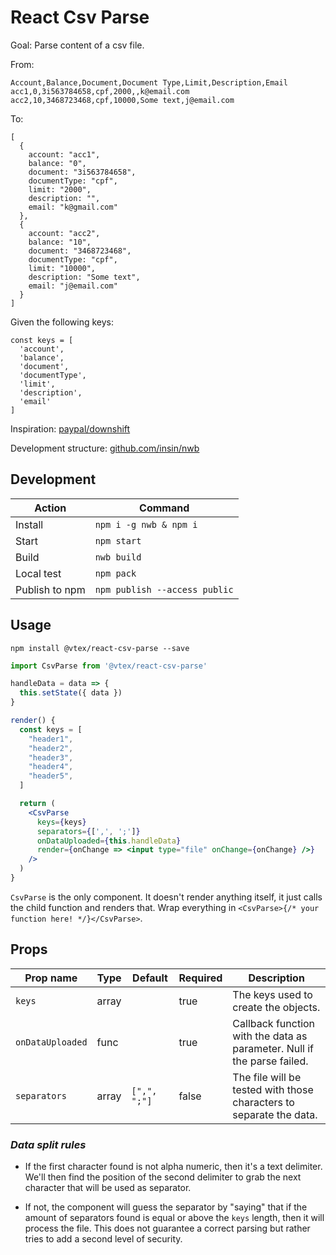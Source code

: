 # React Csv Parse

Goal: Parse content of a csv file.

From:

```
Account,Balance,Document,Document Type,Limit,Description,Email
acc1,0,3i563784658,cpf,2000,,k@email.com
acc2,10,3468723468,cpf,10000,Some text,j@email.com
```

To:

```
[
  {
    account: "acc1",
    balance: "0",
    document: "3i563784658",
    documentType: "cpf",
    limit: "2000",
    description: "",
    email: "k@gmail.com"
  },
  {
    account: "acc2",
    balance: "10",
    document: "3468723468",
    documentType: "cpf",
    limit: "10000",
    description: "Some text",
    email: "j@email.com"
  }
]
```

Given the following keys:

```
const keys = [
  'account',
  'balance',
  'document',
  'documentType',
  'limit',
  'description',
  'email'
]
```

Inspiration: [paypal/downshift](https://github.com/paypal/downshift)

Development structure: [github.com/insin/nwb](https://github.com/insin/nwb)

## Development

| Action         | Command                       |
| -------------- | ----------------------------- |
| Install        | `npm i -g nwb & npm i`        |
| Start          | `npm start`                   |
| Build          | `nwb build`                   |
| Local test     | `npm pack`                    |
| Publish to npm | `npm publish --access public` |

## Usage

```
npm install @vtex/react-csv-parse --save
```

```js
import CsvParse from '@vtex/react-csv-parse'
```

```jsx
handleData = data => {
  this.setState({ data })
}
```

```jsx
render() {
  const keys = [
    "header1",
    "header2",
    "header3",
    "header4",
    "header5",
  ]

  return (
    <CsvParse
      keys={keys}
      separators={[',', ';']}
      onDataUploaded={this.handleData}
      render={onChange => <input type="file" onChange={onChange} />}
    />
  )
}
```

`CsvParse` is the only component. It doesn't render anything itself, it just
calls the child function and renders that. Wrap everything in
`<CsvParse>{/* your function here! */}</CsvParse>`.

## Props

| Prop name        | Type  | Default      | Required | Description                                                             |
| ---------------- | ----- | ------------ | -------- | ----------------------------------------------------------------------- |
| `keys`           | array |              | true     | The keys used to create the objects.                                    |
| `onDataUploaded` | func  |              | true     | Callback function with the data as parameter. Null if the parse failed. |
| `separators`     | array | `[",", ";"]` | false    | The file will be tested with those characters to separate the data.     |

### _Data split rules_

* If the first character found is not alpha numeric, then it's a text delimiter. We'll then find the position of the second delimiter to grab the next character that will be used as separator.

* If not, the component will guess the separator by "saying" that if the amount of separators found is equal or above the `keys` length, then it will process the file. This does not guarantee a correct parsing but rather tries to add a second level of security.
